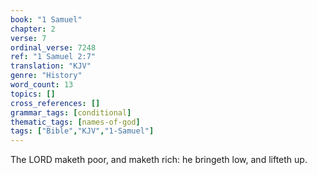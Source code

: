 ```yaml
---
book: "1 Samuel"
chapter: 2
verse: 7
ordinal_verse: 7248
ref: "1 Samuel 2:7"
translation: "KJV"
genre: "History"
word_count: 13
topics: []
cross_references: []
grammar_tags: [conditional]
thematic_tags: [names-of-god]
tags: ["Bible","KJV","1-Samuel"]
---
```

The LORD maketh poor, and maketh rich: he bringeth low, and lifteth up.

